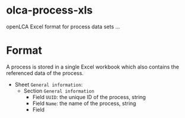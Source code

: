 # olca-process-xls

openLCA Excel format for process data sets ...

# Format

A process is stored in a single Excel workbook which also contains the
referenced data of the process.

* Sheet `General information`:
  * Section `General information`
    * Field `UUID`: the unique ID of the process, string
    * Field `Name`: the name of the process, string
    * Field
